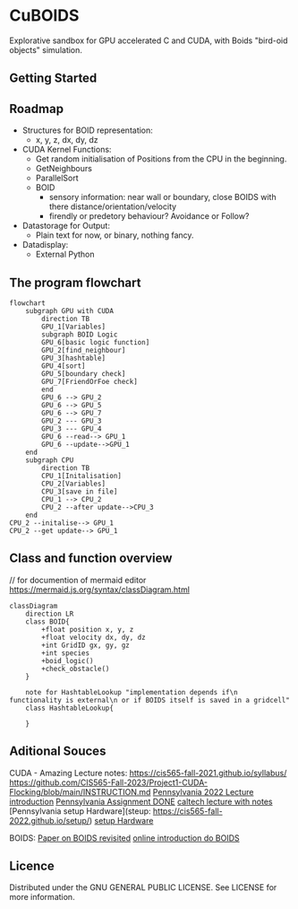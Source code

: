 # CuBOIDS

Explorative sandbox for GPU accelerated C and CUDA, with Boids "bird-oid objects" simulation.

## Getting Started

## Roadmap
- Structures for BOID representation:
   - x, y, z, dx, dy, dz
- CUDA Kernel Functions:
   - Get random initialisation of Positions from the CPU in the beginning.
   - GetNeighbours
   - ParallelSort
   - BOID
      - sensory information: near wall or boundary, close BOIDS with there distance/orientation/velocity
      - firendly or predetory behaviour? Avoidance or Follow?
- Datastorage for Output:
   - Plain text for now, or binary, nothing fancy.
- Datadisplay:
   - External Python
 
## The program flowchart

```mermaid
flowchart
    subgraph GPU with CUDA
        direction TB
        GPU_1[Variables]
        subgraph BOID Logic
        GPU_6[basic logic function]
        GPU_2[find_neighbour]
        GPU_3[hashtable]
        GPU_4[sort]
        GPU_5[boundary check]
        GPU_7[FriendOrFoe check]
        end
        GPU_6 --> GPU_2
        GPU_6 --> GPU_5
        GPU_6 --> GPU_7
        GPU_2 --- GPU_3
        GPU_3 --- GPU_4
        GPU_6 --read--> GPU_1
        GPU_6 --update-->GPU_1
    end
    subgraph CPU
        direction TB
        CPU_1[Initalisation]
        CPU_2[Variables]
        CPU_3[save in file]
        CPU_1 --> CPU_2
        CPU_2 --after update-->CPU_3
    end
CPU_2 --initalise--> GPU_1
CPU_2 --get update--> GPU_1
```

## Class and function overview
// for documention of mermaid editor https://mermaid.js.org/syntax/classDiagram.html
```mermaid
classDiagram
    direction LR
    class BOID{
        +float position x, y, z
        +float velocity dx, dy, dz
        +int GridID gx, gy, gz
        +int species
        +boid_logic()
        +check_obstacle()
    }

    note for HashtableLookup "implementation depends if\n functionality is external\n or if BOIDS itself is saved in a gridcell"
    class HashtableLookup{
        
    }
```

## Aditional Souces

CUDA - Amazing Lecture notes:
https://cis565-fall-2021.github.io/syllabus/
https://github.com/CIS565-Fall-2023/Project1-CUDA-Flocking/blob/main/INSTRUCTION.md
[Pennsylvania 2022 Lecture introduction](https://github.com/CIS565-Fall-2022/Project1-CUDA-Flocking/blob/main/INSTRUCTION.md)
[Pennsylvania Assignment DONE](https://github.com/AmanSachan1/CUDA-Boid-Flocking/tree/master)
[caltech lecture with notes](http://courses.cms.caltech.edu/cs179/)
[Pennsylvania setup Hardware](steup: https://cis565-fall-2022.github.io/setup/)
[setup Hardware](https://cis565-fall-2022.github.io/setup-linux/)

BOIDS:
[Paper on BOIDS revisited](https://www.tandfonline.com/doi/full/10.1080/13873950600883485)
[online introduction do BOIDS](https://betterprogramming.pub/mastering-flock-simulation-with-boids-c-opengl-and-imgui-5a3ddd9cb958)


## Licence

Distributed under the GNU GENERAL PUBLIC LICENSE. See LICENSE for more information.
